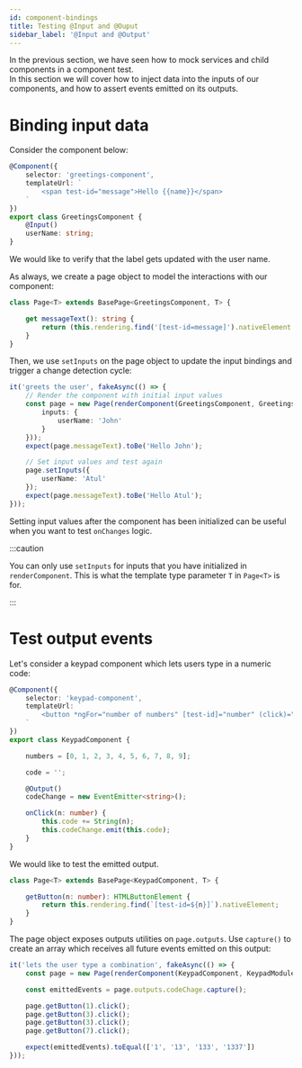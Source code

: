 ```yaml
---
id: component-bindings
title: Testing @Input and @Ouput
sidebar_label: '@Input and @Output'
---
```


In the previous section, we have seen how to mock services and child components in a component test.  
In this section we will cover how to inject data into the inputs of our components, and how to assert events emitted on its outputs.

# Binding input data

Consider the component below:

```ts
@Component({
    selector: 'greetings-component',
    templateUrl: `
        <span test-id="message">Hello {{name}}</span>
    `
})
export class GreetingsComponent {
    @Input()
    userName: string;
}
```

We would like to verify that the label gets updated with the user name.

As always, we create a page object to model the interactions with our component:

```ts
class Page<T> extends BasePage<GreetingsComponent, T> {

    get messageText(): string {
        return (this.rendering.find('[test-id=message]').nativeElement as HTMLElement).innerText
    }
}
```

Then, we use `setInputs` on the page object to update the input bindings and trigger a change detection cycle:

```ts
it('greets the user', fakeAsync(() => {
    // Render the component with initial input values
    const page = new Page(renderComponent(GreetingsComponent, GreetingsModule, {
        inputs: {
            userName: 'John'
        }
    }));
    expect(page.messageText).toBe('Hello John');

    // Set input values and test again
    page.setInputs({
        userName: 'Atul'
    });
    expect(page.messageText).toBe('Hello Atul');
}));
```

Setting input values after the component has been initialized can be useful when you want to test `onChanges` logic.

:::caution

You can only use `setInputs` for inputs that you have initialized in `renderComponent`. This is what the template type parameter `T` in `Page<T>` is for.

:::

# Test output events

Let's consider a keypad component which lets users type in a numeric code:

```ts
@Component({
    selector: 'keypad-component',
    templateUrl: `
        <button *ngFor="number of numbers" [test-id]="number" (click)="onClick(number)></button>
    `
})
export class KeypadComponent {

    numbers = [0, 1, 2, 3, 4, 5, 6, 7, 8, 9];

    code = '';

    @Output()
    codeChange = new EventEmitter<string>();

    onClick(n: number) {
        this.code += String(n);
        this.codeChange.emit(this.code);
    }
}
```

We would like to test the emitted output.


```ts
class Page<T> extends BasePage<KeypadComponent, T> {

    getButton(n: number): HTMLButtonElement {
        return this.rendering.find(`[test-id=${n}]`).nativeElement;
    }
}
```

The page object exposes outputs utilities on `page.outputs`. Use `capture()` to create an array which receives all future events emitted on this output:

```ts
it('lets the user type a combination', fakeAsync(() => {
    const page = new Page(renderComponent(KeypadComponent, KeypadModule));

    const emittedEvents = page.outputs.codeChage.capture();

    page.getButton(1).click();
    page.getButton(3).click();
    page.getButton(3).click();
    page.getButton(7).click();

    expect(emittedEvents).toEqual(['1', '13', '133', '1337'])
}));
```

